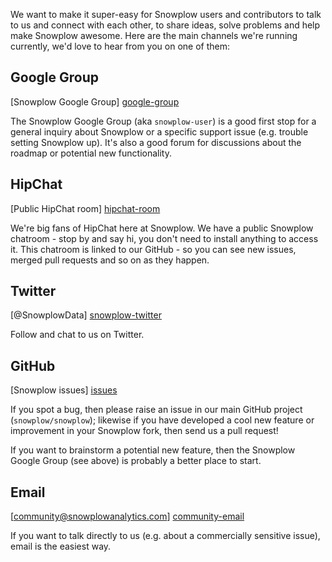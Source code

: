 We want to make it super-easy for Snowplow users and contributors to talk to us and connect with each other, to share ideas, solve problems and help make Snowplow awesome. Here are the main channels we're running currently, we'd love to hear from you on one of them:

## Google Group

[Snowplow Google Group] [google-group]

The Snowplow Google Group (aka `snowplow-user`) is a good first stop for a general inquiry about Snowplow or a specific support issue (e.g. trouble setting Snowplow up). It's also a good forum for discussions about the roadmap or potential new functionality.

## HipChat

[Public HipChat room] [hipchat-room]

We're big fans of HipChat here at Snowplow. We have a public Snowplow chatroom - stop by and say hi, you don't need to install anything to access it. This chatroom is linked to our GitHub - so you can see new issues, merged pull requests and so on as they happen.

## Twitter

[@SnowplowData] [snowplow-twitter]

Follow and chat to us on Twitter.

## GitHub

[Snowplow issues] [issues]

If you spot a bug, then please raise an issue in our main GitHub project (`snowplow/snowplow`); likewise if you have developed a cool new feature or improvement in your Snowplow fork, then send us a pull request!

If you want to brainstorm a potential new feature, then the Snowplow Google Group (see above) is probably a better place to start.

## Email

[community@snowplowanalytics.com] [community-email]

If you want to talk directly to us (e.g. about a commercially sensitive issue), email is the easiest way.

[google-group]: https://groups.google.com/forum/#!forum/snowplow-user
[snowplow-twitter]: https://twitter.com/SnowplowData
[new-issue]: https://github.com/snowplow/snowplow/issues/new
[issues]: https://github.com/snowplow/snowplow/issues?direction=desc&sort=created&state=open
[community-email]: mailto:community@snowplowanalytics.com
[hipchat-room]: http://www.hipchat.com/gxNgWtAa5